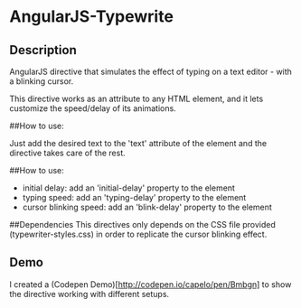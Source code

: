 AngularJS-Typewrite
===================

## Description
AngularJS directive that simulates the effect of typing on a text editor - with a blinking cursor.

This directive works as an attribute to any HTML element, and it lets customize the speed/delay of its animations.


##How to use:

Just add the desired text to the 'text' attribute of the element and the directive takes care of the rest.

##How to use:

* initial delay: add an 'initial-delay' property to the element 
* typing speed: add an 'typing-delay' property to the element
* cursor blinking speed: add an 'blink-delay' property to the element

##Dependencies
This directives only depends on the CSS file provided (typewriter-styles.css) in order to replicate the cursor blinking effect.

## Demo

I created a (Codepen Demo)[http://codepen.io/capelo/pen/Bmbgn] to show the directive working with different setups.
